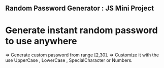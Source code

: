 ## Random Password Generator : JS Mini Project

# Generate instant random password to use anywhere

=> Generate custom password from range [2,30].
=> Customize it with the use UpperCase , LowerCase , SpecialCharacter or Numbers.
